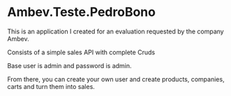 # Ambev.Teste.PedroBono

This is an application I created for an evaluation requested by the company Ambev.

Consists of a simple sales API with complete Cruds

Base user is admin and password is admin.

From there, you can create your own user and create products, companies, carts and turn them into sales.
